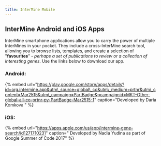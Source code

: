 ```yaml
---
title: InterMine Mobile
---
```


## InterMine Android and iOS Apps

InterMine smartphone applications allow you to carry the power of multiple InterMines in your pocket. They include a cross-InterMine search tool, allowing you to browse lists, templates, and create a selection of "**favourites**" - _perhaps a set of publications to review or a collection of interesting genes_.  Use the links below to download our app. 

### Android: 

{% embed url="https://play.google.com/store/apps/details?id=org.intermine.app&utm\_source=global\_co&utm\_medium=prtnr&utm\_content=Mar2515&utm\_campaign=PartBadge&pcampaignid=MKT-Other-global-all-co-prtnr-py-PartBadge-Mar2515-1" caption="Developed by Daria Komkova " %}

### iOS: 

{% embed url="https://apps.apple.com/us/app/intermine-gene-search/id1271710231" caption=" Developed by Nadia Yudina as part of Google Summer of Code 2017" %}



